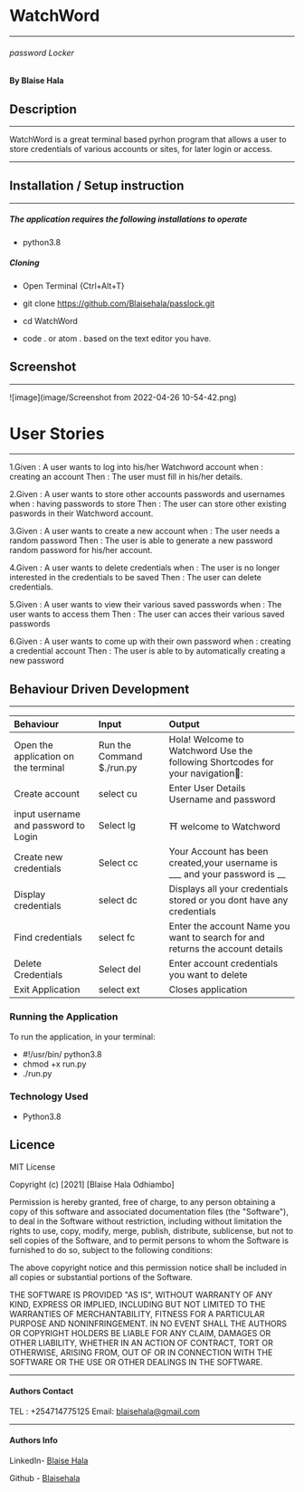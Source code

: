# WatchWord
<hr>

###### password Locker

#### By Blaise Hala

## Description
<hr>

WatchWord is a great terminal based pyrhon program that allows a user to store credentials of various accounts or sites, for later login or access.

<hr>

## Installation / Setup instruction
<hr>

##### The application requires the following installations to operate

* python3.8


##### Cloning
* Open Terminal {Ctrl+Alt+T}

* git clone https://github.com/Blaisehala/passlock.git

* cd WatchWord

* code . or atom . based on the text editor you have.

## Screenshot
<hr>
![image](image/Screenshot from 2022-04-26 10-54-42.png)

# User Stories
<hr>
1.Given : A user wants to log into his/her Watchword account when : creating an account Then : The user must fill in his/her details.

2.Given : A user wants to store other accounts passwords and usernames when : having passwords to store Then : The user can store other existing paswords in their Watchword account.

3.Given : A user wants to create a new account when : The user needs a random password Then : The user is able to generate a new password random password for his/her account.

4.Given : A user wants to delete credentials when : The user is no longer interested in the credentials  to be saved Then : The user can delete credentials.

5.Given : A user wants to view their various saved passwords when : The user wants to access them Then : The user can acces their various saved passwords

6.Given : A user wants to come up with their own password when : creating a credential account Then : The user is able to by automatically creating a new password

## Behaviour Driven Development
<hr>

|Behaviour|Input|Output|
|:---|:---|:---|
|Open the application on the terminal|Run the Command $./run.py | Hola! Welcome to Watchword Use the following Shortcodes for your navigation🧭:|
|Create account|select cu|Enter User Details Username and password|
|input username and password to Login| Select lg|⛩ welcome to Watchword|
|Create new credentials |Select cc|Your Account has been created,your username is ___ and your password is __ |
|Display credentials|select dc|Displays all your credentials stored or  you dont have any credentials|
|Find credentials|select fc|Enter the account Name you want to search for and returns the account details |
|Delete Credentials|Select del|Enter account credentials you want to delete|
|Exit Application |select ext|Closes application|

### Running the Application
To run the application, in your terminal:

* #!/usr/bin/  python3.8
* chmod +x run.py
* ./run.py

###  Technology Used
* Python3.8

## Licence
MIT License

Copyright (c) [2021] [Blaise Hala Odhiambo]

Permission is hereby granted, free of charge, to any person obtaining a copy of this software and associated documentation files (the "Software"), to deal in the Software without restriction, including without limitation the rights to use, copy, modify, merge, publish, distribute, sublicense, but not to sell copies of the Software, and to permit persons to whom the Software is furnished to do so, subject to the following conditions:

The above copyright notice and this permission notice shall be included in all copies or substantial portions of the Software.

THE SOFTWARE IS PROVIDED "AS IS", WITHOUT WARRANTY OF ANY KIND, EXPRESS OR IMPLIED, INCLUDING BUT NOT LIMITED TO THE WARRANTIES OF MERCHANTABILITY, FITNESS FOR A PARTICULAR PURPOSE AND NONINFRINGEMENT. IN NO EVENT SHALL THE AUTHORS OR COPYRIGHT HOLDERS BE LIABLE FOR ANY CLAIM, DAMAGES OR OTHER LIABILITY, WHETHER IN AN ACTION OF CONTRACT, TORT OR OTHERWISE, ARISING FROM, OUT OF OR IN CONNECTION WITH THE SOFTWARE OR THE USE OR OTHER DEALINGS IN THE SOFTWARE.

<hr>

#### Authors Contact
TEL : +254714775125
Email: blaisehala@gmail.com
<hr>

#### Authors Info 

LinkedIn- [Blaise Hala](https://www.linkedin.com/in/blaise-hala-682aa511a/)

Github - [Blaisehala](https://github.com/Blaisehala)
